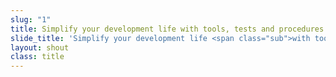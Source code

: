 ```yaml
---
slug: "1"
title: Simplify your development life with tools, tests and procedures
slide_title: 'Simplify your development life <span class="sub">with tools, tests and procedures</span>'
layout: shout
class: title
---
```

<!-- more -->